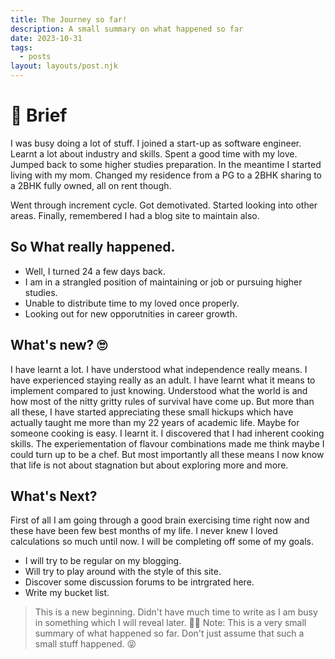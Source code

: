 ```yaml
---
title: The Journey so far!
description: A small summary on what happened so far
date: 2023-10-31
tags:
  - posts
layout: layouts/post.njk
---
```


# 🫡 Brief

I was busy doing a lot of stuff. I joined a start-up as software engineer. Learnt a lot about industry and skills. Spent a good time with my love. Jumped back to some higher studies preparation. In the meantime I started living with my mom. Changed my residence from a PG to a 2BHK sharing to a 2BHK fully owned, all on rent though.

Went through increment cycle. Got demotivated. Started looking into other areas. Finally, remembered I had a blog site to maintain also.

## So What really happened.
- Well, I turned 24 a few days back.
- I am in a strangled position of maintaining or job or pursuing higher studies.
- Unable to distribute time to my loved once properly.
- Looking out for new opporutnities in career growth.

## What's new? 🙄

I have learnt a lot. I have understood what independence really means. I have experienced staying really as an adult. I have learnt what it means to implement compared to just knowing. Understood what the world is and how most of the nitty gritty rules of survival have come up. But more than all these, I have started appreciating these small hickups which have actually taught me more than my 22 years of academic life.
Maybe for someone cooking is easy. I learnt it. I discovered that I had inherent cooking skills. The experiementation of flavour combinations made me think maybe I could turn up to be a chef. But most importantly all these means I now know that life is not about stagnation but about exploring more and more.

## What's Next?

First of all I am going through a good brain exercising time right now and these have been few best months of my life. I never knew I loved calculations so much until now. I will be completing off some of my goals.
- I will try to be regular on my blogging.
- Will try to play around with the style of this site.
- Discover some discussion forums to be intrgrated here.
- Write my bucket list.

> This is a new beginning. Didn't have much time to write as I am busy in something which I will reveal later. 👋🏻
> Note: This is a very small summary of what happened so far. Don't just assume that such a small stuff happened. 😝
